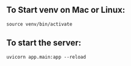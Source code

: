 ## To Start venv on Mac or Linux:
    source venv/bin/activate

## To start the server:
    uvicorn app.main:app --reload